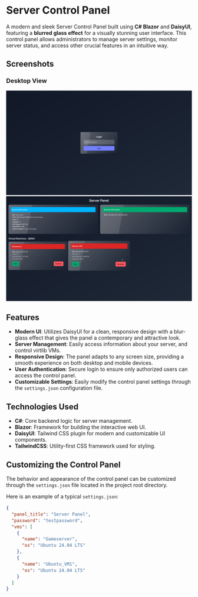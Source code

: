 # Server Control Panel

A modern and sleek Server Control Panel built using **C# Blazor** and **DaisyUI**, featuring a **blurred glass effect** for a visually stunning user interface. This control panel allows administrators to manage server settings, monitor server status, and access other crucial features in an intuitive way.

## Screenshots

### Desktop View
![Desktop Screenshot 1](Images/screenshot_desktop1.png)
![Desktop Screenshot 2](Images/screenshot_desktop2.png)

## Features

- **Modern UI**: Utilizes DaisyUI for a clean, responsive design with a blur-glass effect that gives the panel a contemporary and attractive look.
- **Server Management**: Easily access information about your server, and control virtlib VMs.
- **Responsive Design**: The panel adapts to any screen size, providing a smooth experience on both desktop and mobile devices.
- **User Authentication**: Secure login to ensure only authorized users can access the control panel.
- **Customizable Settings**: Easily modify the control panel settings through the `settings.json` configuration file.

## Technologies Used

- **C#**: Core backend logic for server management.
- **Blazor**: Framework for building the interactive web UI.
- **DaisyUI**: Tailwind CSS plugin for modern and customizable UI components.
- **TailwindCSS**: Utility-first CSS framework used for styling.

## Customizing the Control Panel

The behavior and appearance of the control panel can be customized through the `settings.json` file located in the project root directory.

Here is an example of a typical `settings.json`:

```json
{
  "panel_title": "Server Panel",
  "password": "testpassword",
  "vms": [
    {
      "name": "Gameserver",
      "os": "Ubuntu 24.04 LTS"
    },
    {
      "name": "Ubuntu_VM1",
      "os": "Ubuntu 24.04 LTS"
    }
  ]
}
